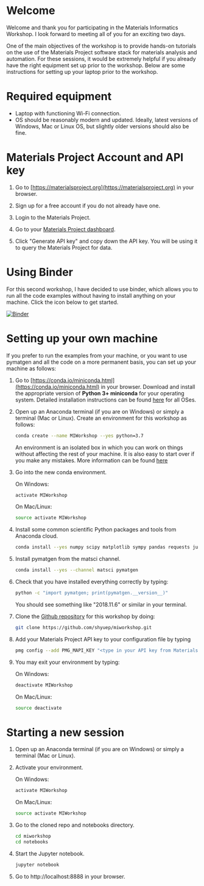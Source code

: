 # Welcome

Welcome and thank you for participating in the Materials Informatics Workshop. 
I look forward to meeting all of you for an exciting two days.

One of the main objectives of the workshop is to provide hands-on tutorials on 
the use of the Materials Project software stack for materials analysis and 
automation. For these sessions, it would be extremely helpful if you already 
have the right equipment set up prior to the workshop. Below are some
instructions for setting up your laptop prior to the workshop.

# Required equipment

* Laptop with functioning Wi-Fi connection.
* OS should be reasonably modern and updated. Ideally, latest versions of 
  Windows, Mac or Linux OS, but slightly older versions should also be fine.

# Materials Project Account and API key

1. Go to [https://materialsproject.org](https://materialsproject.org) in your
   browser.

2. Sign up for a free account if you do not already have one.

3. Login to the Materials Project.

4. Go to your [Materials Project dashboard](https://materialsproject.org/dashboard).

5. Click "Generate API key" and copy down the API key. You will be using it to
   query the Materials Project for data.

# Using Binder

For this second workshop, I have decided to use binder, which allows you to run all the code examples without having to install anything on your machine. Click the icon below to get started.

[![Binder](https://mybinder.org/badge_logo.svg)](https://mybinder.org/v2/gh/shyuep/miworkshop/master)

# Setting up your own machine

If you prefer to run the examples from your machine, or you want to use pymatgen and all the code on a more permanent basis, you can set up your machine as follows:

1. Go to [https://conda.io/miniconda.html](https://conda.io/miniconda.html) 
   in your browser. Download and install the appropriate version of 
   **Python 3+ miniconda** for your operating system. Detailed installation
   instructions can be found [here](https://conda.io/docs/user-guide/install/index.html) 
   for all OSes.

2. Open up an Anaconda terminal (if you are on Windows) or simply a terminal 
   (Mac or Linux). Create an environment for this workshop as follows:
   ```bash
   conda create --name MIWorkshop --yes python=3.7
   ```
   An environment is an isolated box in which you can work on things without
   affecting the rest of your machine. It is also easy to start over if you make
   any mistakes. More information can be found
   [here](https://conda.io/miniconda.html)

3. Go into the new conda environment.

   On Windows:
   ```bash
   activate MIWorkshop
   ```
   
   On Mac/Linux:
   ```bash
   source activate MIWorkshop
   ```

4. Install some common scientific Python packages and tools from Anaconda cloud.

   ```bash
   conda install --yes numpy scipy matplotlib sympy pandas requests jupyter git pymongo
   ```

5. Install pymatgen from the matsci channel.

   ```bash
   conda install --yes --channel matsci pymatgen
   ```

6. Check that you have installed everything correctly by typing:

   ```bash
   python -c "import pymatgen; print(pymatgen.__version__)"
   ```

   You should see something like "2018.11.6" or similar in your terminal.

7. Clone the [Github repository](https://github.com/shyuep/miworkshop.git) for
   this workshop by doing:

   ```bash
   git clone https://github.com/shyuep/miworkshop.git
   ```

8. Add your Materials Project API key to your configuration file by typing

   ```bash
   pmg config --add PMG_MAPI_KEY "<type in your API key from Materials Project>"
   ```

7. You may exit your environment by typing:

   On Windows:
   ```bash
   deactivate MIWorkshop
   ```   

   On Mac/Linux:
   ```bash
   source deactivate
   ```
   
# Starting a new session

1. Open up an Anaconda terminal (if you are on Windows) or simply a terminal 
   (Mac or Linux).

2. Activate your environment.

   On Windows:
   ```bash
   activate MIWorkshop
   ```
   
   On Mac/Linux:
   ```bash
   source activate MIWorkshop
   ```
   
3. Go to the cloned repo and notebooks directory.

   ```bash
   cd miworkshop
   cd notebooks
   ```
   
4. Start the Jupyter notebook.

   ```bash
   jupyter notebook
   ```
   
5. Go to http://localhost:8888 in your browser.

